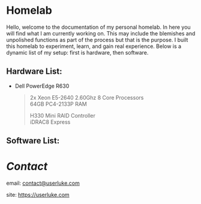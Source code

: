 # Homelab

Hello, welcome to the documentation of my personal homelab. In here you will find what I am currently working on. This may include the blemishes and unpolished functions as part of the process but that is the purpose. I built this homelab to experiment, learn, and gain real experience. Below is a dynamic list of my setup: first is hardware, then software. 


## Hardware List:
* Dell PowerEdge R630
  > 2x Xeon E5-2640 2.60Ghz 8 Core Processors  
  > 64GB PC4-2133P RAM  
  >  
  >  
  > H330 Mini RAID Controller  
  > iDRAC8 Express  



## Software List:


# *Contact* 

email: contact@userluke.com

site: https://userluke.com
